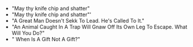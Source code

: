 * "May thy knife chip and shatter"
* "May thy knife chip and shatter"'
* "A Great Man Doesn't Sekk To Lead. He's Called To It."
* "An Animal Caught In A Trap Will Gnaw Off Its Own Leg To Escape. What Will You Do?"
* " When Is A Gift Not A Gift?"
